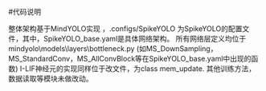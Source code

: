 #代码说明

整体架构基于MindYOLO实现 ，.configs/SpikeYOLO 为SpikeYOLO的配置文件，其中，SpikeYOLO_base.yaml是具体网络架构。
所有网络层定义均位于mindyolo\models\layers\bottleneck.py
(如MS_DownSampling，MS_StandardConv，MS_AllConvBlock等在SpikeYOLO_base.yaml中出现的函数)
I-LIF神经元的实现同样位于改文件，为class mem_update.
其他训练方法，数据读取等模块未做改动。
